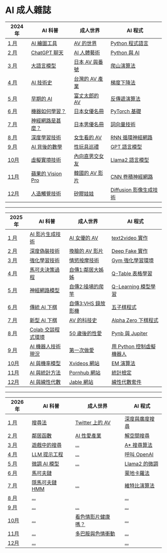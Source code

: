 # AI 成人雜誌

2024 年 | AI 科普 | 成人世界 | AI 程式
-------------------|---------|----------|--------
[1 月](2024/01/)   | [AI 繪圖工具](2024/01/app/) | [AV 的世界](2024/01/sex/) | [Python 程式語言](2024/01/ai/)
[2 月](2024/02/)   | [ChatGPT 聊天](2024/02/app/) | [AI 人體藝術](2024/02/sex/) | [Python 與 AI](2024/02/ai/)
[3 月](2024/03/)   | [大語言模型](2024/03/app/) | [日本 AV 與番號](2024/03/sex/) | [爬山演算法](2024/03/ai/)
[4 月](2024/04/)   | [AI 技術史](2024/04/app/) | [台灣的 AV 產業](2024/04/sex/) | [梯度下降法](2024/04/ai/)
[5 月](2024/05/)   | [早期的 AI](2024/05/app/) | [富丈太郎的 AV](2024/05/sex/) | [反傳遞演算法](2024/05/ai/)
[6 月](2024/06/)   | [機器如何學習？](2024/06/app/) | [日本女優名冊](2024/06/sex/) | [PyTorch 基礎](2024/06/ai/)
[7 月](2024/07/)   | [神經網路是甚麼？](2024/07/app/) | [日本男優名冊](2024/07/sex/) | [詞向量技術](2024/07/ai/)
[8 月](2024/08/)   | [深度學習技術](2024/08/app/) | [女生看的 AV](2024/08/sex/) | [RNN 循環神經網路](2024/08/ai/)
[9 月](2024/09/)   | [AI 背後的數學](2024/09/app/) | [性玩具巡禮](2024/09/sex/) | [GPT 語言模型](2024/09/ai/)
[10月](2024/10/)   | [虛擬實境技術](2024/10/app/) | [內向直男交女友](2024/10/sex/) | [Llama2 語言模型](2024/10/ai/)
[11月](2024/11/)   | [蘋果的 Vision Pro](2024/11/app/) | [韓國的 AV 影片](2024/11/sex/) | [CNN 卷積神經網路](2024/11/ai/)
[12月](2024/12/)   | [人造觸覺技術](2024/12/app/) | [矽膠娃娃](2024/12/sex/) | [Diffusion 影像生成技術](2024/12/ai/)

----

2025 年 | AI 科普 | 成人世界 | AI 程式
-------------------|---------|----------|--------
[1 月](2024/01/)   | [AI 影片生成技術](2024/01/app/) | [AI 女優的 AV](2024/01/sex/) | [text2video 實作](2024/01/ai/)
[2 月](2024/02/)   | [深度偽裝技術](2024/02/app/) | [換臉的 AV 影片](2024/02/sex/) | [Deep Fake 實作](2024/02/ai/)
[3 月](2024/03/)   | [強化學習技術](2024/03/app/) | [情慾按摩技術](2024/03/sex/) | [Gym 強化學習環境](2024/03/ai/)
[4 月](2024/04/)   | [馬可夫決策過程](2024/04/app/) | [自傳1:鄰居大姊姊](2024/04/sex/) | [Q-Table 表格學習](2024/04/ai/)
[5 月](2024/05/)   | [神經網路模型](2024/05/app/) | [自傳2:操場的爬竿](2024/05/sex/) | [Q-Learning 模型學習](2024/05/ai/)
[6 月](2024/06/)   | [傳統 AI 下棋](2024/06/app/) | [自傳3:VHS 錄放影機](2024/06/sex/) | [五子棋程式](2024/06/ai/)
[7 月](2024/07/)   | [新型 AI 下棋](2024/07/app/) | [AV 的科技史](2024/07/sex/) | [Alpha Zero 下棋程式](2024/07/ai/)
[8 月](2024/08/)   | [Colab 交談程式環境](2024/08/app/) | [50 歲後的性愛](2024/08/sex/) | [Pynb 與 Jupiter](2024/08/ai/)
[9 月](2024/09/)   | [AI 機器人技術現況](2024/09/app/) | [第一次做愛](2024/09/sex/) | [用 Python 控制虛擬機器人](2024/09/ai/)
[10月](2024/10/)   | [AI 與機率模型](2024/10/app/) | [Xvideos 網站](2024/10/sex/) | [EM 演算法](2024/10/ai/)
[11月](2024/11/)   | [AI 與統計方法](2024/11/app/) | [Pornhub 網站](2024/11/sex/) | [統計檢定](2024/11/ai/)
[12月](2024/12/)   | [AI 與線性代數](2024/12/app/) | [Jable 網站](2024/12/sex/) | [線性代數套件](2024/12/ai/)

----

2026 年 | AI 科普 | 成人世界 | AI 程式
-------------------|---------|----------|--------
[1 月](2024/01/)   | [搜尋法](2024/01/app/) | [Twitter 上的 AV](2024/01/sex/) | [深度與廣度搜尋](2024/01/ai/)
[2 月](2024/02/)   | [鄰居函數](2024/02/app/) | [AI 性愛產業](2024/02/sex/) | [解空間搜尋](2024/02/ai/)
[3 月](2024/03/)   | [遊戲中的搜尋](2024/03/app/) | [...](2024/03/sex/) | [A* 搜尋算法](2024/03/ai/)
[4 月](2024/04/)   | [LLM 提示工程](2024/04/app/) | [...](2024/04/sex/) | [呼叫 OpenAI](2024/04/ai/)
[5 月](2024/05/)   | [微調 AI 模型](2024/05/app/) | [...](2024/05/sex/) | [Llama2 的微調](2024/05/ai/)
[6 月](2024/06/)   | [馬可夫鏈](2024/06/app/) | [](2024/06/sex/) | [蒙地卡羅法](2024/06/ai/)
[7 月](2024/07/)   | [隱馬可夫鏈 HMM](2024/07/app/) | [...](2024/07/sex/) | [維特比演算法](2024/07/ai/)
[8 月](2024/08/)   | [...](2024/08/app/) | [](2024/08/sex/) | [...](2024/08/ai/)
[9 月](2024/09/)   | [...](2024/09/app/) | [...](2024/09/sex/) | [...](2024/09/ai/)
[10月](2024/10/)   | [...](2024/10/app/) | [看色情影片健康嗎？](2024/10/sex/) | [...](2024/10/ai/)
[11月](2024/11/)   | [...](2024/11/app/) | [多巴胺與色情衝動](2024/11/sex/) | [...](2024/11/ai/)
[12月](2024/12/)   | [...](2024/12/app/) | [](2024/12/sex/) | [...](2024/12/ai/)

